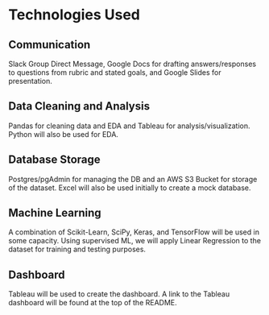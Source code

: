 # Technologies Used

## Communication
Slack Group Direct Message, Google Docs for drafting answers/responses to questions from rubric and stated goals, and Google Slides for presentation.

## Data Cleaning and Analysis
Pandas for cleaning data and EDA and Tableau for analysis/visualization. Python will also be used for EDA.

## Database Storage
Postgres/pgAdmin for managing the DB and an AWS S3 Bucket for storage of the dataset. Excel will also be used initially to create a mock database.

## Machine Learning
A combination of Scikit-Learn, SciPy, Keras, and TensorFlow will be used in some capacity. Using supervised ML, we will apply Linear Regression to the dataset for training and testing purposes.

## Dashboard
Tableau will be used to create the dashboard. A link to the Tableau dashboard will be found at the top of the README.